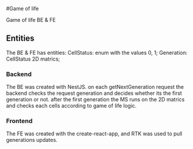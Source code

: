 #Game of life

Game of life BE & FE 

## Entities

The BE & FE has entities: 
CellStatus: enum with the values 0, 1; 
Generation: CellStatus 2D matrics; 


### Backend

The BE was created with NestJS. 
on each getNextGeneration request the backend checks the request generation and decides whether its the first generation or not.
after the first generation the MS runs on the 2D matrics and checks each cells according to game of life logic.

### Frontend 

The FE was created with the create-react-app, and RTK was used to pull generations updates.

